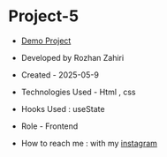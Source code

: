 # Project-5
- [Demo Project]( https://rozhanzahiri.github.io/Project-5/)

- Developed by Rozhan Zahiri

- Created - 2025-05-9

- Technologies Used - Html , css

- Hooks Used : useState 

- Role - Frontend

- How to reach me : with my [instagram](https://www.instagram.com/rozhanzahiri_developer) 
